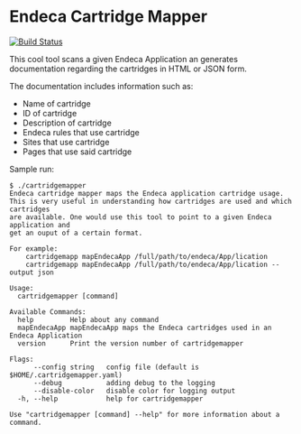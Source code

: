 # Endeca Cartridge Mapper

[![Build Status](https://travis-ci.org/JohnRoach/cartridgemapper.svg?branch=master)](https://travis-ci.org/JohnRoach/cartridgemapper)

This cool tool scans a given Endeca Application an generates documentation regarding the cartridges in HTML or JSON form.

The documentation includes information such as:
- Name of cartridge
- ID of cartridge
- Description of cartridge
- Endeca rules that use cartridge
- Sites that use cartridge
- Pages that use said cartridge

Sample run:

```
$ ./cartridgemapper
Endeca cartridge mapper maps the Endeca application cartridge usage.
This is very useful in understanding how cartridges are used and which cartridges
are available. One would use this tool to point to a given Endeca application and
get an ouput of a certain format.

For example:
    cartridgemapp mapEndecaApp /full/path/to/endeca/App/lication
    cartridgemapp mapEndecaApp /full/path/to/endeca/App/lication --output json

Usage:
  cartridgemapper [command]

Available Commands:
  help         Help about any command
  mapEndecaApp mapEndecaApp maps the Endeca cartridges used in an Endeca Application
  version      Print the version number of cartridgemapper

Flags:
      --config string   config file (default is $HOME/.cartridgemapper.yaml)
      --debug           adding debug to the logging
      --disable-color   disable color for logging output
  -h, --help            help for cartridgemapper

Use "cartridgemapper [command] --help" for more information about a command.
```
